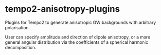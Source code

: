 tempo2-anisotropy-plugins
=========================

Plugins for Tempo2 to generate anisotropic GW backgrounds with arbitrary polarisation.

User can specify amplitude and direction of dipole anisotropy, or a more general angular distribution via the coefficients of a spherical harmonic decomposition.

